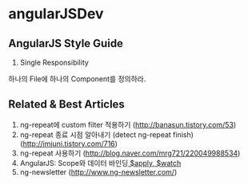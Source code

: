 angularJSDev
==========

AngularJS Style Guide
------------------------------------------------------------------------------
1. Single Responsibility

하나의 File에 하나의 Component를 정의하라.








Related & Best Articles
------------------------------------------------------------------------------
1. ng-repeat에 custom filter 적용하기 (http://banasun.tistory.com/53)
2. ng-repeat 종료 시점 알아내기 (detect ng-repeat finish) (http://imjuni.tistory.com/716)
3. ng-repeat 사용하기 (http://blog.naver.com/mrg721/220049988534)
4. AngularJS: Scope와 데이터 바인딩[ $apply, $watch ](http://www.nextree.co.kr/p8890/)
5. ng-newsletter  (http://www.ng-newsletter.com/)

